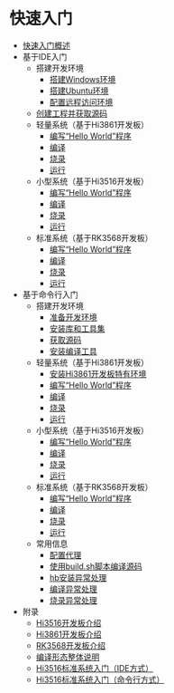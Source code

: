 # 快速入门

- [快速入门概述](quickstart-overview.md)
- 基于IDE入门
    - 搭建开发环境
        - [搭建Windows环境](quickstart-ide-env--win.md)
        - [搭建Ubuntu环境](quickstart-ide-env-ubuntu.md)
        - [配置远程访问环境](quickstart-ide-env-remote.md)
    - [创建工程并获取源码](quickstart-ide-import-project.md)
    - 轻量系统（基于Hi3861开发板）
        - [编写“Hello World”程序](quickstart-ide-3861-helloworld.md)
        - [编译](quickstart-ide-3861-build.md)
        - [烧录](quickstart-ide-3861-burn.md)
        - [运行](quickstart-ide-3861-running.md)
    - 小型系统（基于Hi3516开发板）
        - [编写“Hello World”程序](quickstart-ide-3516-helloworld.md)
        - [编译](quickstart-ide-3516-build.md)
        - [烧录](quickstart-ide-3516-burn.md)
        - [运行](quickstart-ide-3516-running.md)
    - 标准系统（基于RK3568开发板）
        - [编写“Hello World”程序](quickstart-ide-3568-helloworld.md)
        - [编译](quickstart-ide-3568-build.md)
        - [烧录](quickstart-ide-3568-burn.md)
        - [运行](quickstart-ide-3568-running.md)
- 基于命令行入门
    - 搭建开发环境
        - [准备开发环境](quickstart-pkg-prepare.md)
        - [安装库和工具集](quickstart-pkg-install_package.md)
        - [获取源码](quickstart-pkg-sourcecode.md)
        - [安装编译工具](quickstart-pkg-install_tool.md)
    - 轻量系统（基于Hi3861开发板）
        - [安装Hi3861开发板特有环境](quickstart-pkg-3861-tool.md)
        - [编写“Hello World”程序](quickstart-pkg-3861-helloworld.md)
        - [编译](quickstart-pkg-3861-build.md)
        - [烧录](quickstart-pkg-3861-burn.md)
        - [运行](quickstart-pkg-3861-running.md)
    - 小型系统（基于Hi3516开发板）
        - [编写“Hello World”程序](quickstart-pkg-3516-helloworld.md)
        - [编译](quickstart-pkg-3516-build.md)
        - [烧录](quickstart-pkg-3516-burn.md)
        - [运行](quickstart-pkg-3516-running.md)
    - 标准系统（基于RK3568开发板）
        - [编写“Hello World”程序](quickstart-pkg-3568-helloworld.md)
        - [编译](quickstart-pkg-3568-build.md)
        - [烧录](quickstart-pkg-3568-burn.md)
        - [运行](quickstart-pkg-3568-running.md)
    - 常用信息
        - [配置代理](quickstart-pkg-common-proxy.md)
        - [使用build.sh脚本编译源码](quickstart-pkg-common-build.md)
        - [hb安装异常处理](quickstart-pkg-common-hberr.md)
        - [编译异常处理](quickstart-pkg-common-builderr.md)
        - [烧录异常处理](quickstart-pkg-common-burnerr.md)
- 附录
    - [Hi3516开发板介绍](quickstart-appendix-hi3516.md)
    - [Hi3861开发板介绍](quickstart-appendix-hi3861.md)
    - [RK3568开发板介绍](quickstart-appendix-rk3568.md)
    - [编译形态整体说明](quickstart-appendix-compiledform.md)
    - [Hi3516标准系统入门（IDE方式）](quickstart-appendix-hi3516-ide.md)
    - [Hi3516标准系统入门（命令行方式）](quickstart-appendix-hi3516-pkg.md)

